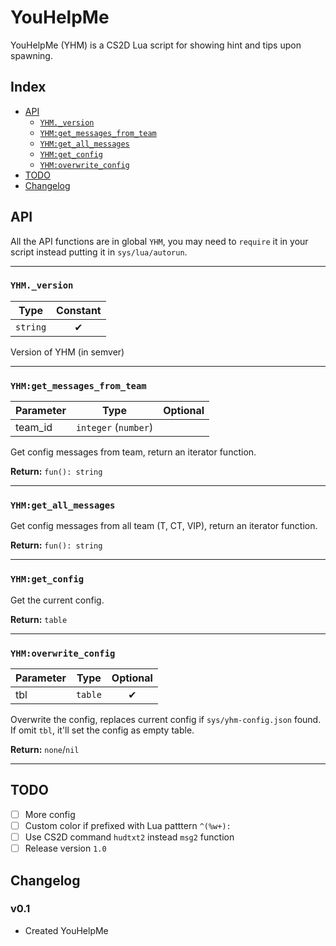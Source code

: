 # YouHelpMe
YouHelpMe (YHM) is a CS2D Lua script for showing hint and tips upon spawning.

## Index
 - [API](#api)
   - [`YHM._version`](#yhm_version)
   - [`YHM:get_messages_from_team`](#yhmget_messages_from_team)
   - [`YHM:get_all_messages`](#yhmget_all_messages)
   - [`YHM:get_config`](#yhmget_config)
   - [`YHM:overwrite_config`](#yhmoverwrite_config)
 - [TODO](#todo)
 - [Changelog](#changelog)

## API

All the API functions are in global `YHM`, you may need to `require` it in your script instead putting it in `sys/lua/autorun`.

---

### `YHM._version`

| Type     | Constant |
|----------|:--------:|
| `string` | ✔       |

Version of YHM (in semver)

---

### `YHM:get_messages_from_team`

| Parameter | Type                 | Optional |
|-----------|----------------------|:--------:|
| team_id   | `integer` (`number`) |          |

Get config messages from team, return an iterator function.

**Return:** `fun(): string`

---

### `YHM:get_all_messages`

Get config messages from all team (T, CT, VIP), return an iterator function.

**Return:** `fun(): string`

---

### `YHM:get_config`

Get the current config.

**Return:** `table`

---

### `YHM:overwrite_config`

| Parameter | Type    | Optional |
|-----------|---------|:--------:|
| tbl       | `table` | ✔       |

Overwrite the config, replaces current config if `sys/yhm-config.json` found.
If omit `tbl`, it'll set the config as empty table.

**Return:** `none`/`nil`

---

## TODO
 - [ ] More config
 - [ ] Custom color if prefixed with Lua patttern `^(%w+):`
 - [ ] Use CS2D command `hudtxt2` instead `msg2` function
 - [ ] Release version `1.0`

## Changelog

### v0.1
- Created YouHelpMe
